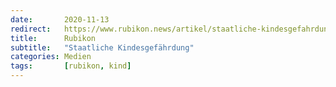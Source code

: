 ```yaml
---
date:       2020-11-13
redirect:   https://www.rubikon.news/artikel/staatliche-kindesgefahrdung
title:      Rubikon
subtitle:   "Staatliche Kindesgefährdung"
categories: Medien
tags:       [rubikon, kind]
---
```

